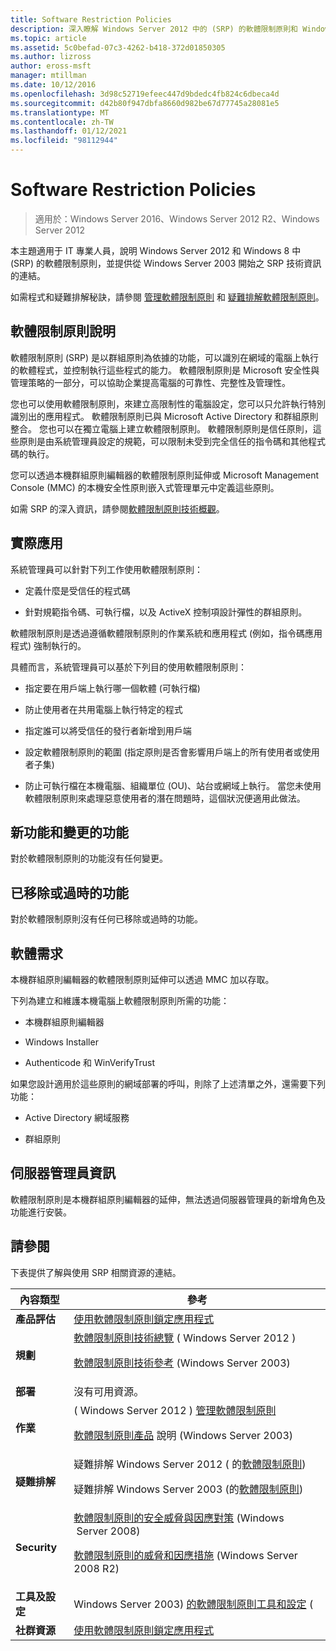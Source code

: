 ```yaml
---
title: Software Restriction Policies
description: 深入瞭解 Windows Server 2012 中的 (SRP) 的軟體限制原則和 Windows 8，並尋找有關從 Windows Server 2003 開始之 SRP 的技術資訊連結。
ms.topic: article
ms.assetid: 5c0befad-07c3-4262-b418-372d01850305
ms.author: lizross
author: eross-msft
manager: mtillman
ms.date: 10/12/2016
ms.openlocfilehash: 3d98c52719efeec447d9bdedc4fb824c6dbeca4d
ms.sourcegitcommit: d42b80f947dbfa8660d982be67d77745a28081e5
ms.translationtype: MT
ms.contentlocale: zh-TW
ms.lasthandoff: 01/12/2021
ms.locfileid: "98112944"
---
```

# <a name="software-restriction-policies"></a>Software Restriction Policies

>適用於：Windows Server 2016、Windows Server 2012 R2、Windows Server 2012

本主題適用于 IT 專業人員，說明 Windows Server 2012 和 Windows 8 中 (SRP) 的軟體限制原則，並提供從 Windows Server 2003 開始之 SRP 技術資訊的連結。

如需程式和疑難排解秘訣，請參閱 [管理軟體限制原則](administer-software-restriction-policies.md) 和 [疑難排解軟體限制原則](troubleshoot-software-restriction-policies.md)。

## <a name="software-restriction-policies-description"></a><a name="BKMK_OVER"></a>軟體限制原則說明
軟體限制原則 (SRP) 是以群組原則為依據的功能，可以識別在網域的電腦上執行的軟體程式，並控制執行這些程式的能力。 軟體限制原則是 Microsoft 安全性與管理策略的一部分，可以協助企業提高電腦的可靠性、完整性及管理性。

您也可以使用軟體限制原則，來建立高限制性的電腦設定，您可以只允許執行特別識別出的應用程式。 軟體限制原則已與 Microsoft Active Directory 和群組原則整合。 您也可以在獨立電腦上建立軟體限制原則。 軟體限制原則是信任原則，這些原則是由系統管理員設定的規範，可以限制未受到完全信任的指令碼和其他程式碼的執行。

您可以透過本機群組原則編輯器的軟體限制原則延伸或 Microsoft Management Console (MMC) 的本機安全性原則嵌入式管理單元中定義這些原則。

如需 SRP 的深入資訊，請參閱[軟體限制原則技術概觀](software-restriction-policies-technical-overview.md)。

## <a name="practical-applications"></a><a name="BKMK_APP"></a>實際應用
系統管理員可以針對下列工作使用軟體限制原則：

-   定義什麼是受信任的程式碼

-   針對規範指令碼、可執行檔，以及 ActiveX 控制項設計彈性的群組原則。

軟體限制原則是透過遵循軟體限制原則的作業系統和應用程式 (例如，指令碼應用程式) 強制執行的。

具體而言，系統管理員可以基於下列目的使用軟體限制原則：

-   指定要在用戶端上執行哪一個軟體 (可執行檔)

-   防止使用者在共用電腦上執行特定的程式

-   指定誰可以將受信任的發行者新增到用戶端

-   設定軟體限制原則的範圍 (指定原則是否會影響用戶端上的所有使用者或使用者子集)

-   防止可執行檔在本機電腦、組織單位 (OU)、站台或網域上執行。 當您未使用軟體限制原則來處理惡意使用者的潛在問題時，這個狀況便適用此做法。

## <a name="new-and-changed-functionality"></a><a name="BKMK_NEW"></a>新功能和變更的功能
對於軟體限制原則的功能沒有任何變更。

## <a name="removed-or-deprecated-functionality"></a><a name="BKMK_DEP"></a>已移除或過時的功能
對於軟體限制原則沒有任何已移除或過時的功能。

## <a name="software-requirements"></a><a name="BKMK_SOFT"></a>軟體需求
本機群組原則編輯器的軟體限制原則延伸可以透過 MMC 加以存取。

下列為建立和維護本機電腦上軟體限制原則所需的功能：

-   本機群組原則編輯器

-   Windows Installer

-   Authenticode 和 WinVerifyTrust

如果您設計適用於這些原則的網域部署的呼叫，則除了上述清單之外，還需要下列功能：

-   Active Directory 網域服務

-   群組原則

## <a name="server-manager-information"></a><a name="BKMK_INSTALL"></a>伺服器管理員資訊
軟體限制原則是本機群組原則編輯器的延伸，無法透過伺服器管理員的新增角色及功能進行安裝。

## <a name="see-also"></a><a name="BKMK_LINKS"></a>請參閱
下表提供了解與使用 SRP 相關資源的連結。

|內容類型|參考|
|--------|-------|
|**產品評估**|[使用軟體限制原則鎖定應用程式](/previous-versions/technet-magazine/cc510322(v=msdn.10)?pr=blog)|
|**規劃**|[軟體限制原則技術總覽](software-restriction-policies-technical-overview.md) ( Windows Server 2012 ) <p>[軟體限制原則技術參考](/previous-versions/windows/it-pro/windows-server-2003/cc728085(v=ws.10)) (Windows Server 2003)|
|**部署**|沒有可用資源。|
|**作業**| ( Windows Server 2012 ) [管理軟體限制原則](administer-software-restriction-policies.md)<p>[軟體限制原則產品](/previous-versions/windows/it-pro/windows-server-2003/cc779607(v=ws.10)) 說明 (Windows Server 2003) |
|**疑難排解**|疑難排解 Windows Server 2012 ( 的[軟體限制原則](troubleshoot-software-restriction-policies.md)) <p>疑難排解 Windows Server 2003 (的[軟體限制原則](/previous-versions/windows/it-pro/windows-server-2003/cc737011(v=ws.10))) |
|**Security**|[軟體限制原則的安全威脅與因應對策](/previous-versions/windows/it-pro/windows-server-2008-R2-and-2008/dd349795(v=ws.10)) (Windows  Server 2008)<p>[軟體限制原則的威脅和因應措施](/previous-versions/windows/it-pro/windows-server-2008-R2-and-2008/hh125926(v=ws.10)) (Windows Server 2008 R2) |
|**工具及設定**|Windows Server 2003) [的軟體限制原則工具和設定](/previous-versions/windows/it-pro/windows-server-2003/cc782454(v=ws.10)) (|
|**社群資源**|[使用軟體限制原則鎖定應用程式](/previous-versions/technet-magazine/cc510322(v=msdn.10)?pr=blog)|
